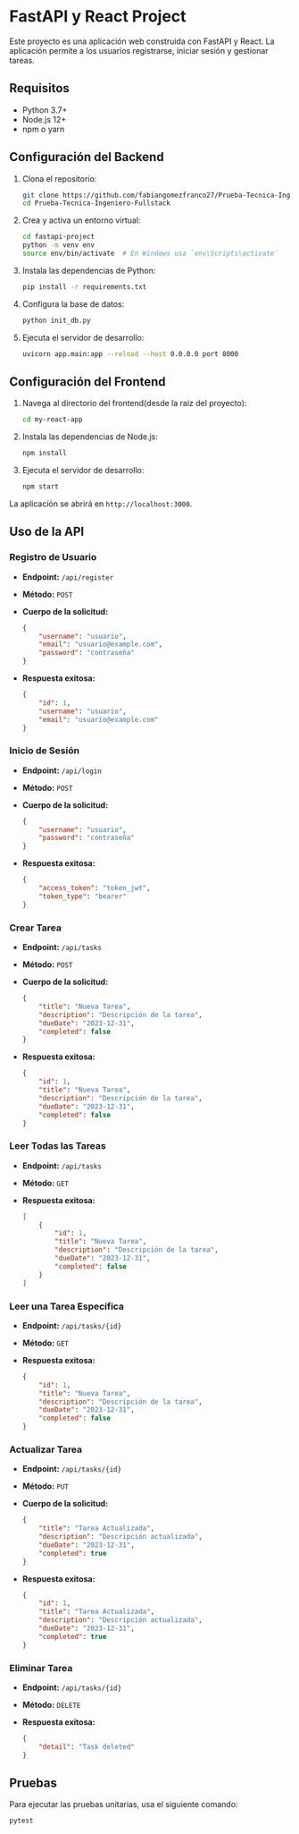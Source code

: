 # FastAPI y React Project

Este proyecto es una aplicación web construida con FastAPI y React. La aplicación permite a los usuarios registrarse, iniciar sesión y gestionar tareas.

## Requisitos

- Python 3.7+
- Node.js 12+
- npm o yarn

## Configuración del Backend

1. Clona el repositorio:

    ```bash
    git clone https://github.com/fabiangomezfranco27/Prueba-Tecnica-Ingeniero-Fullstack.git
    cd Prueba-Tecnica-Ingeniero-Fullstack
    ```

2. Crea y activa un entorno virtual:

    ```bash
    cd fastapi-project
    python -m venv env
    source env/bin/activate  # En Windows usa `env\Scripts\activate`
    ```

3. Instala las dependencias de Python:

    ```bash
    pip install -r requirements.txt
    ```

4. Configura la base de datos:

    ```bash
    python init_db.py
    ```

5. Ejecuta el servidor de desarrollo:

    ```bash
    uvicorn app.main:app --reload --host 0.0.0.0 port 8000
    ```

## Configuración del Frontend

1. Navega al directorio del frontend(desde la raiz del proyecto):

    ```bash
    cd my-react-app
    ```

2. Instala las dependencias de Node.js:

    ```bash
    npm install
    ```

3. Ejecuta el servidor de desarrollo:

    ```bash
    npm start
    ```

La aplicación se abrirá en `http://localhost:3000`.

## Uso de la API

### Registro de Usuario

- **Endpoint:** `/api/register`
- **Método:** `POST`
- **Cuerpo de la solicitud:**

    ```json
    {
        "username": "usuario",
        "email": "usuario@example.com",
        "password": "contraseña"
    }
    ```

- **Respuesta exitosa:**

    ```json
    {
        "id": 1,
        "username": "usuario",
        "email": "usuario@example.com"
    }
    ```

### Inicio de Sesión

- **Endpoint:** `/api/login`
- **Método:** `POST`
- **Cuerpo de la solicitud:**

    ```json
    {
        "username": "usuario",
        "password": "contraseña"
    }
    ```

- **Respuesta exitosa:**

    ```json
    {
        "access_token": "token_jwt",
        "token_type": "bearer"
    }
    ```

### Crear Tarea

- **Endpoint:** `/api/tasks`
- **Método:** `POST`
- **Cuerpo de la solicitud:**

    ```json
    {
        "title": "Nueva Tarea",
        "description": "Descripción de la tarea",
        "dueDate": "2023-12-31",
        "completed": false
    }
    ```

- **Respuesta exitosa:**

    ```json
    {
        "id": 1,
        "title": "Nueva Tarea",
        "description": "Descripción de la tarea",
        "dueDate": "2023-12-31",
        "completed": false
    }
    ```

### Leer Todas las Tareas

- **Endpoint:** `/api/tasks`
- **Método:** `GET`
- **Respuesta exitosa:**

    ```json
    [
        {
            "id": 1,
            "title": "Nueva Tarea",
            "description": "Descripción de la tarea",
            "dueDate": "2023-12-31",
            "completed": false
        }
    ]
    ```

### Leer una Tarea Específica

- **Endpoint:** `/api/tasks/{id}`
- **Método:** `GET`
- **Respuesta exitosa:**

    ```json
    {
        "id": 1,
        "title": "Nueva Tarea",
        "description": "Descripción de la tarea",
        "dueDate": "2023-12-31",
        "completed": false
    }
    ```

### Actualizar Tarea

- **Endpoint:** `/api/tasks/{id}`
- **Método:** `PUT`
- **Cuerpo de la solicitud:**

    ```json
    {
        "title": "Tarea Actualizada",
        "description": "Descripción actualizada",
        "dueDate": "2023-12-31",
        "completed": true
    }
    ```

- **Respuesta exitosa:**

    ```json
    {
        "id": 1,
        "title": "Tarea Actualizada",
        "description": "Descripción actualizada",
        "dueDate": "2023-12-31",
        "completed": true
    }
    ```

### Eliminar Tarea

- **Endpoint:** `/api/tasks/{id}`
- **Método:** `DELETE`
- **Respuesta exitosa:**

    ```json
    {
        "detail": "Task deleted"
    }
    ```

## Pruebas

Para ejecutar las pruebas unitarias, usa el siguiente comando:

```bash
pytest
